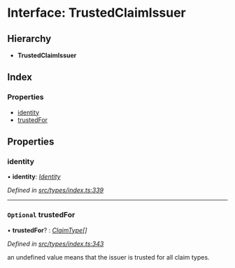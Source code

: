 # Interface: TrustedClaimIssuer

## Hierarchy

* **TrustedClaimIssuer**

## Index

### Properties

* [identity](trustedclaimissuer.md#identity)
* [trustedFor](trustedclaimissuer.md#optional-trustedfor)

## Properties

###  identity

• **identity**: *[Identity](../classes/identity.md)*

*Defined in [src/types/index.ts:339](https://github.com/PolymathNetwork/polymesh-sdk/blob/108d588b/src/types/index.ts#L339)*

___

### `Optional` trustedFor

• **trustedFor**? : *[ClaimType](../enums/claimtype.md)[]*

*Defined in [src/types/index.ts:343](https://github.com/PolymathNetwork/polymesh-sdk/blob/108d588b/src/types/index.ts#L343)*

an undefined value means that the issuer is trusted for all claim types.
